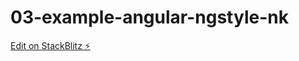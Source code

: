 # 03-example-angular-ngstyle-nk

[Edit on StackBlitz ⚡️](https://stackblitz.com/edit/angular-ivy-sprvg2)